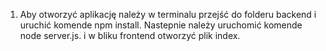 1. Aby otworzyć aplikację należy w terminalu przejść do folderu backend i uruchić komende npm install. Nastepnie należy uruchomić komende node server.js. i w bliku frontend otworzyć plik index.
